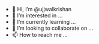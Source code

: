 - 👋 Hi, I’m @ujjwalkrishan
- 👀 I’m interested in ...
- 🌱 I’m currently learning ...
- 💞️ I’m looking to collaborate on ...
- 📫 How to reach me ...

<!---
ujjwalkrishan/ujjwalkrishan is a ✨ special ✨ repository because its `README.md` (this file) appears on your GitHub profile.
You can click the Preview link to take a look at your changes.
--->
